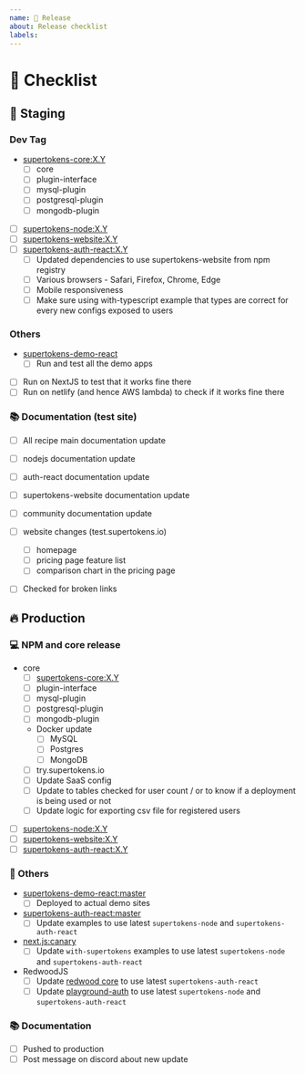 ```yaml
---
name: 📅 Release
about: Release checklist
labels:
---
```


# 📅 Checklist

## 🔶 Staging 

### Dev Tag
 - [supertokens-core:X.Y](https://github.com/supertokens/supertokens-core/tree/X.Y)
     - [ ] core
     - [ ] plugin-interface
     - [ ] mysql-plugin
     - [ ] postgresql-plugin
     - [ ] mongodb-plugin
 - [ ] [supertokens-node:X.Y](https://github.com/supertokens/supertokens-node/tree/X.Y)
 - [ ] [supertokens-website:X.Y](https://github.com/supertokens/supertokens-website/X.Y)
 - [ ] [supertokens-auth-react:X.Y](https://github.com/supertokens/supertokens-auth-react/tree/X.Y)
    - [ ] Updated dependencies to use supertokens-website from npm registry
    - [ ] Various browsers - Safari, Firefox, Chrome, Edge
    - [ ] Mobile responsiveness
    - [ ] Make sure using with-typescript example that types are correct for every new configs exposed to users

### Others

 - [supertokens-demo-react](https://github.com/supertokens/supertokens-demo-react/tree/master)
     - [ ] Run and test all the demo apps
 - [ ] Run on NextJS to test that it works fine there
 - [ ] Run on netlify (and hence AWS lambda) to check if it works fine there

### 📚 Documentation (test site)

- [ ] All recipe main documentation update

- [ ] nodejs documentation update

- [ ] auth-react documentation update

- [ ] supertokens-website documentation update

- [ ] community documentation update

- [ ] website changes (test.supertokens.io)
   - [ ] homepage
   - [ ] pricing page feature list
   - [ ] comparison chart in the pricing page

- [ ] Checked for broken links


## 🔥 Production 

### 💻 NPM and core release

 - core
    - [ ] [supertokens-core:X.Y](https://github.com/supertokens/supertokens-core/tree/X.Y)
    - [ ] plugin-interface
    - [ ] mysql-plugin
    - [ ] postgresql-plugin
    - [ ] mongodb-plugin
    - Docker update
       - [ ] MySQL
       - [ ] Postgres
       - [ ] MongoDB
    - [ ] try.supertokens.io
    - [ ] Update SaaS config
    - [ ] Update to tables checked for user count / or to know if a deployment is being used or not
    - [ ] Update logic for exporting csv file for registered users
 - [ ] [supertokens-node:X.Y](https://github.com/supertokens/supertokens-node/tree/X.Y)
 - [ ] [supertokens-website:X.Y](https://github.com/supertokens/supertokens-website/tree/X.Y)
 - [ ] [supertokens-auth-react:X.Y](https://github.com/supertokens/supertokens-auth-react/tree/X.Y)

### 🔀 Others

- [supertokens-demo-react:master](https://github.com/supertokens/supertokens-demo-react/tree/master)
   - [ ] Deployed to actual demo sites

- [supertokens-auth-react:master](https://github.com/supertokens/supertokens-auth-react/tree/master)
   - [ ] Update examples to use latest `supertokens-node` and `supertokens-auth-react`

- [next.js:canary](https://github.com/supertokens/next.js/tree/canary/examples/with-supertokens)
   - [ ] Update `with-supertokens` examples to use latest `supertokens-node` and `supertokens-auth-react`

- RedwoodJS
   - [ ] Update [redwood core](https://github.com/supertokens/redwood/tree/main/packages/auth) to use latest `supertokens-auth-react`
   - [ ] Update [playground-auth](https://github.com/supertokens/playground-auth/tree/main) to use latest `supertokens-node` and `supertokens-auth-react`

### 📚 Documentation

- [ ] Pushed to production
- [ ] Post message on discord about new update

